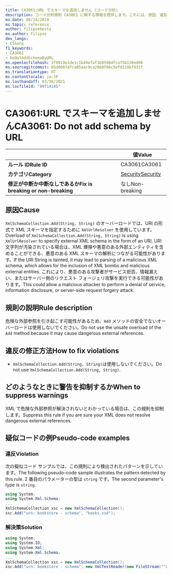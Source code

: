 ```yaml
---
title: CA3061:URL でスキーマを追加しません (コード分析)
description: コード分析規則 CA3061 に関する情報を提供します。これには、原因、違反の修正方法、およびそれを抑制するタイミングなどが含まれます。
ms.date: 08/14/2019
ms.topic: reference
author: filipsebesta
ms.author: filipse
dev_langs:
- CSharp
f1_keywords:
- CA3061
- DoNotAddSchemaByURL
ms.openlocfilehash: 3f9919e1de1c1b49efaf3b8598dfca75b138ed08
ms.sourcegitcommit: 05d0087dfca85aac9ca2960f86c5efd218bf833f
ms.translationtype: HT
ms.contentlocale: ja-JP
ms.lasthandoff: 03/30/2021
ms.locfileid: "99714145"
---
```

# <a name="ca3061-do-not-add-schema-by-url"></a><span data-ttu-id="5f31e-103">CA3061:URL でスキーマを追加しません</span><span class="sxs-lookup"><span data-stu-id="5f31e-103">CA3061: Do not add schema by URL</span></span>

| | <span data-ttu-id="5f31e-104">値</span><span class="sxs-lookup"><span data-stu-id="5f31e-104">Value</span></span> |
|-|-|
| <span data-ttu-id="5f31e-105">**ルール ID**</span><span class="sxs-lookup"><span data-stu-id="5f31e-105">**Rule ID**</span></span> |<span data-ttu-id="5f31e-106">CA3061</span><span class="sxs-lookup"><span data-stu-id="5f31e-106">CA3061</span></span>|
| <span data-ttu-id="5f31e-107">**カテゴリ**</span><span class="sxs-lookup"><span data-stu-id="5f31e-107">**Category**</span></span> |[<span data-ttu-id="5f31e-108">Security</span><span class="sxs-lookup"><span data-stu-id="5f31e-108">Security</span></span>](security-warnings.md)|
| <span data-ttu-id="5f31e-109">**修正が中断か中断なしであるか**</span><span class="sxs-lookup"><span data-stu-id="5f31e-109">**Fix is breaking or non-breaking**</span></span> |<span data-ttu-id="5f31e-110">なし</span><span class="sxs-lookup"><span data-stu-id="5f31e-110">Non-breaking</span></span>|

## <a name="cause"></a><span data-ttu-id="5f31e-111">原因</span><span class="sxs-lookup"><span data-stu-id="5f31e-111">Cause</span></span>

<span data-ttu-id="5f31e-112">`XmlSchemaCollection.Add(String, String)` のオーバーロードでは、URI の形式で XML スキーマを指定するために `XmlUrlResolver` を使用しています。</span><span class="sxs-lookup"><span data-stu-id="5f31e-112">Overload of `XmlSchemaCollection.Add(String, String)` is using `XmlUrlResolver` to specify external XML schema in the form of an URI.</span></span> <span data-ttu-id="5f31e-113">URI 文字列が汚染されている場合は、XML 爆弾や悪意のある外部エンティティを含めることができる、悪意のある XML スキーマの解析につながる可能性があります。</span><span class="sxs-lookup"><span data-stu-id="5f31e-113">If the URI String is tainted, it may lead to parsing of a malicious XML schema, which allows for the inclusion of XML bombs and malicious external entities.</span></span> <span data-ttu-id="5f31e-114">これにより、悪意のある攻撃者がサービス拒否、情報漏えい、またはサーバー側のリクエスト フォージェリ攻撃を実行できる可能性があります。</span><span class="sxs-lookup"><span data-stu-id="5f31e-114">This could allow a malicious attacker to perform a denial of service, information disclosure, or server-side request forgery attack.</span></span>

## <a name="rule-description"></a><span data-ttu-id="5f31e-115">規則の説明</span><span class="sxs-lookup"><span data-stu-id="5f31e-115">Rule description</span></span>

<span data-ttu-id="5f31e-116">危険な外部参照を引き起こす可能性があるため、`Add` メソッドの安全でないオーバーロードは使用しないでください。</span><span class="sxs-lookup"><span data-stu-id="5f31e-116">Do not use the unsafe overload of the `Add` method because it may cause dangerous external references.</span></span>

## <a name="how-to-fix-violations"></a><span data-ttu-id="5f31e-117">違反の修正方法</span><span class="sxs-lookup"><span data-stu-id="5f31e-117">How to fix violations</span></span>

- <span data-ttu-id="5f31e-118">`XmlSchemaCollection.Add(String, String)`は使用しないでください。</span><span class="sxs-lookup"><span data-stu-id="5f31e-118">Do not use `XmlSchemaCollection.Add(String, String)`.</span></span>

## <a name="when-to-suppress-warnings"></a><span data-ttu-id="5f31e-119">どのようなときに警告を抑制するか</span><span class="sxs-lookup"><span data-stu-id="5f31e-119">When to suppress warnings</span></span>

<span data-ttu-id="5f31e-120">XML で危険な外部参照が解決されないとわかっている場合は、この規則を抑制します。</span><span class="sxs-lookup"><span data-stu-id="5f31e-120">Suppress this rule if you are sure your XML does not resolve dangerous external references.</span></span>

## <a name="pseudo-code-examples"></a><span data-ttu-id="5f31e-121">疑似コードの例</span><span class="sxs-lookup"><span data-stu-id="5f31e-121">Pseudo-code examples</span></span>

### <a name="violation"></a><span data-ttu-id="5f31e-122">違反</span><span class="sxs-lookup"><span data-stu-id="5f31e-122">Violation</span></span>

<span data-ttu-id="5f31e-123">次の擬似コード サンプルでは、この規則により検出されたパターンを示しています。</span><span class="sxs-lookup"><span data-stu-id="5f31e-123">The following pseudo-code sample illustrates the pattern detected by this rule.</span></span>
<span data-ttu-id="5f31e-124">2 番目のパラメーターの型は `string` です。</span><span class="sxs-lookup"><span data-stu-id="5f31e-124">The second parameter's type is `string`.</span></span>

```csharp
using System;
using System.Xml.Schema;
...
XmlSchemaCollection xsc = new XmlSchemaCollection();
xsc.Add("urn: bookstore - schema", "books.xsd");
```

### <a name="solution"></a><span data-ttu-id="5f31e-125">解決策</span><span class="sxs-lookup"><span data-stu-id="5f31e-125">Solution</span></span>

```csharp
using System;
using System.IO;
using System.Xml;
using System.Xml.Schema;
...
XmlSchemaCollection xsc = new XmlSchemaCollection();
xsc.Add("urn: bookstore - schema", new XmlTextReader(new FileStream(""xmlFilename"", FileMode.Open)));
```
